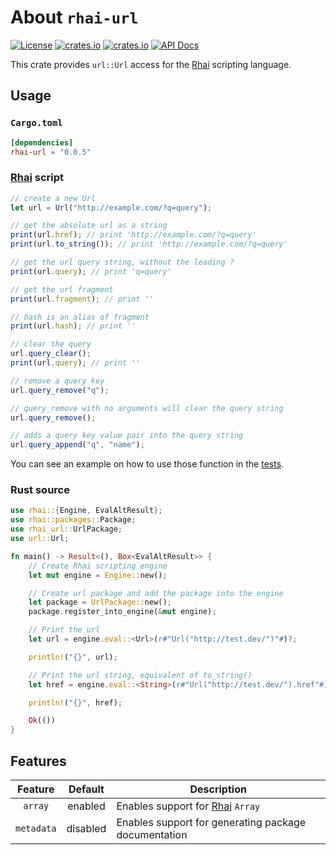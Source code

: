 # About `rhai-url`

[![License](https://img.shields.io/crates/l/rhai-url)](https://github.com/license/rhaiscript/rhai-url)
[![crates.io](https://img.shields.io/crates/v/rhai-url?logo=rust)](https://crates.io/crates/rhai-url/)
[![crates.io](https://img.shields.io/crates/d/rhai-url?logo=rust)](https://crates.io/crates/rhai-url/)
[![API Docs](https://docs.rs/rhai-url/badge.svg?logo=docs-rs)](https://docs.rs/rhai-url/)

This crate provides `url::Url` access for the [Rhai] scripting language.

## Usage

### `Cargo.toml`

```toml
[dependencies]
rhai-url = "0.0.5"
```

### [Rhai] script

```js
// create a new Url
let url = Url("http://example.com/?q=query");

// get the absolute url as a string
print(url.href); // print 'http://example.com/?q=query'
print(url.to_string()); // print 'http://example.com/?q=query'

// get the url query string, without the leading ?
print(url.query); // print 'q=query'

// get the url fragment
print(url.fragment); // print ''

// hash is an alias of fragment
print(url.hash); // print ''

// clear the query
url.query_clear();
print(url.query); // print ''

// remove a query key
url.query_remove("q");

// query_remove with no arguments will clear the query string
url.query_remove();

// adds a query key value pair into the query string
url.query_append("q", "name");

```

You can see an example on how to use those function in the [tests](tests/url.rs).

### Rust source

```rust
use rhai::{Engine, EvalAltResult};
use rhai::packages::Package;
use rhai_url::UrlPackage;
use url::Url;

fn main() -> Result<(), Box<EvalAltResult>> {
    // Create Rhai scripting engine
    let mut engine = Engine::new();

    // Create url package and add the package into the engine
    let package = UrlPackage::new();
    package.register_into_engine(&mut engine);

    // Print the url
    let url = engine.eval::<Url>(r#"Url("http://test.dev/")"#)?;

    println!("{}", url);

    // Print the url string, equivalent of to_string()
    let href = engine.eval::<String>(r#"Url("http://test.dev/").href"#)?;

    println!("{}", href);

    Ok(())
}
```

## Features

|  Feature   | Default  | Description                                          |
| :--------: | :------: | ---------------------------------------------------- |
| `array`    | enabled  | Enables support for [Rhai] `Array`                   |
| `metadata` | disabled | Enables support for generating package documentation |

[Rhai]: https://rhai.rs